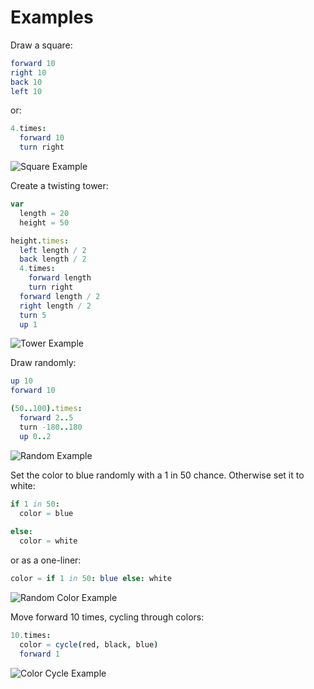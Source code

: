 # Examples

Draw a square:

```nim
forward 10
right 10
back 10
left 10
```

or:

```nim
4.times:
  forward 10
  turn right
```

![Square Example](../assets/square_example.png)

Create a twisting tower:

```nim
var
  length = 20
  height = 50

height.times:
  left length / 2
  back length / 2
  4.times:
    forward length
    turn right
  forward length / 2
  right length / 2
  turn 5
  up 1
```

![Tower Example](../assets/tower_example.png)

Draw randomly:

```nim
up 10
forward 10

(50..100).times:
  forward 2..5
  turn -180..180
  up 0..2
```

![Random Example](../assets/random_example.png)

Set the color to blue randomly with a 1 in 50 chance. Otherwise set it to white:

```nim
if 1 in 50:
  color = blue
  
else:
  color = white
```

or as a one-liner:

```nim
color = if 1 in 50: blue else: white
```

![Random Color Example](../assets/random_color_example.png)

Move forward 10 times, cycling through colors:

```nim
10.times:
  color = cycle(red, black, blue)
  forward 1
```

![Color Cycle Example](../assets/cycle_example.png)
